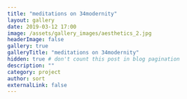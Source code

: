```yaml
---
title: "meditations on 34modernity"
layout: gallery
date: 2019-03-12 17:00
image: /assets/gallery_images/aesthetics_2.jpg
headerImage: false
gallery: true
galleryTitle: "meditations on 34modernity"
hidden: true # don't count this post in blog pagination
description: ""
category: project
author: sort
externalLink: false
---
```

